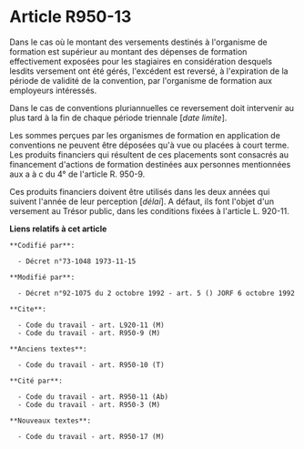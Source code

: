 # Article R950-13

Dans le cas où le montant des versements destinés à l'organisme de formation est supérieur au montant des dépenses de
formation effectivement exposées pour les stagiaires en considération desquels lesdits versement ont été gérés, l'excédent
est reversé, à l'expiration de la période de validité de la convention, par l'organisme de formation aux employeurs
intéressés.

Dans le cas de conventions pluriannuelles ce reversement doit intervenir au plus tard à la fin de chaque période triennale
[*date limite*].

Les sommes perçues par les organismes de formation en application de conventions ne peuvent être déposées qu'à vue ou placées
à court terme. Les produits financiers qui résultent de ces placements sont consacrés au financement d'actions de formation
destinées aux personnes mentionnées aux a à c du 4° de l'article R. 950-9.

Ces produits financiers doivent être utilisés dans les deux années qui suivent l'année de leur perception [*délai*]. A
défaut, ils font l'objet d'un versement au Trésor public, dans les conditions fixées à l'article L. 920-11.

**Liens relatifs à cet article**

	**Codifié par**:

	  - Décret n°73-1048 1973-11-15

	**Modifié par**:

	  - Décret n°92-1075 du 2 octobre 1992 - art. 5 () JORF 6 octobre 1992

	**Cite**:

	  - Code du travail - art. L920-11 (M)
	  - Code du travail - art. R950-9 (M)

	**Anciens textes**:

	  - Code du travail - art. R950-10 (T)

	**Cité par**:

	  - Code du travail - art. R950-11 (Ab)
	  - Code du travail - art. R950-3 (M)

	**Nouveaux textes**:

	  - Code du travail - art. R950-17 (M)
